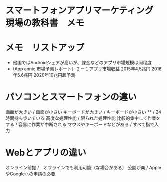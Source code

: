 
# スマートフォンアプリマーケティング　現場の教科書　メモ

# メモ　リストアップ

- 他国ではAndroidシェアが高いが、課金などのアプリ市場規模は同程度
- (App annie 市場予測レポート）２ー１アプリ市場収益 2015年4.5兆円 2016年5.6兆円 2020年10兆円超予測


# パソコンとスマートフォンの違い
画面が大きい / 画面が小さい
キーボードが大きい / キーボードが小さい
** / 24時間持ち歩いている
高度な処理性能 / 限られた処理性能
比較的集中して作業をする / 容易に作業が中断される
マウスやキーボードなどがある / すべて指で入力

# Webとアプリの違い

オンライン前提 /　オフラインでも利用可能（な場合がある）
公開が楽 / AppleやGoogleへの申請の必要

